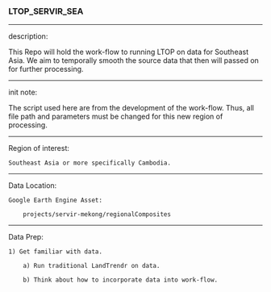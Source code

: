 ### LTOP_SERVIR_SEA
_______________________________________________________________________
description:

This Repo will hold the work-flow to running LTOP on data for Southeast Asia. We aim to temporally smooth the source
data that then will passed on for further processing. 
________________________________________________________________________
init note:

The script used here are from the development of the work-flow. Thus, all file path and parameters must be
changed for this new region of processing.

_________________________________________________________________________
Region of interest:

	Southeast Asia or more specifically Cambodia.

_________________________________________________________________________
Data Location:

	Google Earth Engine Asset:

		projects/servir-mekong/regionalComposites

__________________________________________________________________________
Data Prep:

	1) Get familiar with data.

		a) Run traditional LandTrendr on data.

		b) Think about how to incorporate data into work-flow. 
